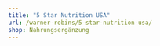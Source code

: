 ```yaml
---
title: "5 Star Nutrition USA"
url: /warner-robins/5-star-nutrition-usa/
shop: Nahrungsergänzung
---
```

